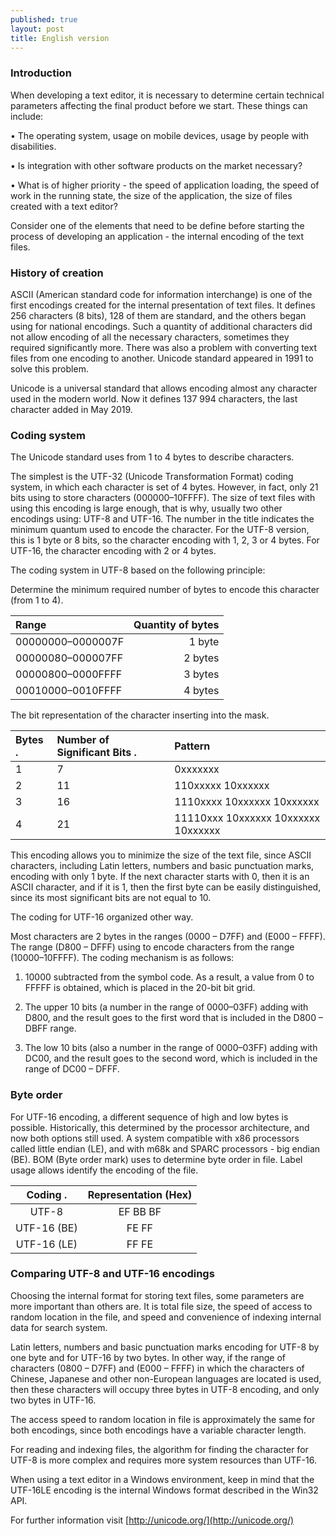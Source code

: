 ```yaml
---
published: true
layout: post
title: English version
---
```

### Introduction

When developing a text editor, it is necessary to determine certain technical parameters affecting the final product before we start. These things can include:

• The operating system, usage on mobile devices, usage by people with disabilities.

• Is integration with other software products on the market necessary?

• What is of higher priority - the speed of application loading, the speed of work in the running state, the size of the application, the size of files created with a text editor?

Consider one of the elements that need to be define before starting the process of developing an application - the internal encoding of the text files.

### History of creation

ASCII (American standard code for information interchange) is one of the first encodings created for the internal presentation of text files. It defines 256 characters (8 bits), 128 of them are standard, and the others began using for national encodings. Such a quantity of additional characters did not allow encoding of all the necessary characters, sometimes they required significantly more. There was also a problem with converting text files from one encoding to another. Unicode standard appeared in 1991 to solve this problem.

Unicode is a universal standard that allows encoding almost any character used in the modern world. Now it defines 137 994 characters, the last character added in May 2019.

### Coding system

The Unicode standard uses from 1 to 4 bytes to describe characters.

The simplest is the UTF-32 (Unicode Transformation Format) coding system, in which each character is set of 4 bytes. However, in fact, only 21 bits using to store characters (000000–10FFFF). The size of text files with using this encoding is large enough, that is why, usually two other encodings using: UTF-8 and UTF-16. The number in the title indicates the minimum quantum used to encode the character. For the UTF-8 version, this is 1 byte or 8 bits, so the character encoding with 1, 2, 3 or 4 bytes. For UTF-16, the character encoding with 2 or 4 bytes.

The coding system in UTF-8 based on the following principle:

Determine the minimum required number of bytes to encode this character (from 1 to 4).

| Range                | Quantity of bytes |
| :------------------- | ----------------: |
| 00000000–0000007F    | 1 byte            |
| 00000080–000007FF    | 2 bytes           |
| 00000800–0000FFFF    | 3 bytes           |
| 00010000–0010FFFF    | 4 bytes           |

The bit representation of the character inserting into the mask.

| Bytes             .| Number of Significant Bits   .| Pattern |
| :--------------    | :-----------    | :------------------------------------ |
| 1                  | 7               | 0xxxxxxx                              |
| 2                  | 11              | 110xxxxx 10xxxxxx                     |
| 3                  | 16              | 1110xxxx 10xxxxxx 10xxxxxx            |
| 4                  | 21              | 11110xxx 10xxxxxx 10xxxxxx 10xxxxxx   |

This encoding allows you to minimize the size of the text file, since ASCII characters, including Latin letters, numbers and basic punctuation marks, encoding with only 1 byte. If the next character starts with 0, then it is an ASCII character, and if it is 1, then the first byte can be easily distinguished, since its most significant bits are not equal to 10.

The coding for UTF-16 organized other way.

Most characters are 2 bytes in the ranges (0000 – D7FF) and (E000 – FFFF). The range (D800 – DFFF) using to encode characters from the range (10000–10FFFF). The coding mechanism is as follows:

1. 10000 subtracted from the symbol code. As a result, a value from 0 to FFFFF is obtained, which is placed in the 20-bit bit grid.

2. The upper 10 bits (a number in the range of 0000–03FF) adding with D800, and the result goes to the first word that is included in the D800 – DBFF range.

3. The low 10 bits (also a number in the range of 0000–03FF) adding with DC00, and the result goes to the second word, which is included in the range of DC00 – DFFF.

### Byte order

For UTF-16 encoding, a different sequence of high and low bytes is possible. Historically, this determined by the processor architecture, and now both options still used. A system compatible with x86 processors called little endian (LE), and with m68k and SPARC processors - big endian (BE). BOM (Byte order mark) uses to determine byte order in file. Label usage allows identify the encoding of the file.

| Coding        .| Representation (Hex)              |
| :------------: | :-------------------------------: |
| UTF-8          | EF BB BF                          |
| UTF-16 (BE)    | FE FF                             |
| UTF-16 (LE)    | FF FE                             |

### Comparing UTF-8 and UTF-16 encodings

Choosing the internal format for storing text files, some parameters are more important than others are. It is total file size, the speed of access to random location in the file, and speed and convenience of indexing internal data for search system.

Latin letters, numbers and basic punctuation marks encoding for UTF-8 by one byte and for UTF-16 by two bytes. In other way, if the range of characters (0800 – D7FF) and (E000 – FFFF) in which the characters of Chinese, Japanese and other non-European languages ​​are located is used, then these characters will occupy three bytes in UTF-8 encoding, and only two bytes in UTF-16.

The access speed to random location in file is approximately the same for both encodings, since both encodings have a variable character length.

For reading and indexing files, the algorithm for finding the character for UTF-8 is more complex and requires more system resources than UTF-16.

When using a text editor in a Windows environment, keep in mind that the UTF-16LE encoding is the internal Windows format described in the Win32 API.

For further information visit [http://unicode.org/](http://unicode.org/)

